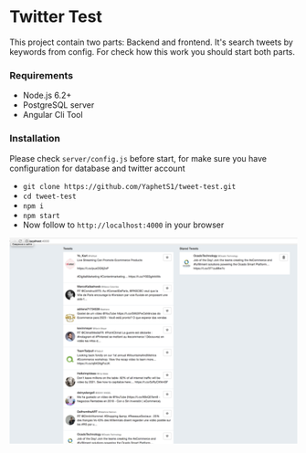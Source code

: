 # Twitter Test

This project contain two parts: Backend and frontend.
It's search tweets by keywords from config.
For check how this work you should start both parts.

### Requirements

- Node.js 6.2+
- PostgreSQL server
- Angular Cli Tool

### Installation

Please check `server/config.js` before start, for make sure you have configuration for database and twitter account 

- `git clone https://github.com/YaphetS1/tweet-test.git`
- `cd tweet-test`
- `npm i`
- `npm start`
- Now follow to `http://localhost:4000` in your browser

![alt text](./scr.png)
